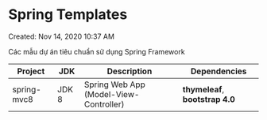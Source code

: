 # Spring Templates

Created: Nov 14, 2020 10:37 AM

Các mẫu dự án tiêu chuẩn sử dụng Spring Framework

| Project | JDK | Description | Dependencies |
| --- | --- | --- | --- |
| spring-mvc8 | JDK 8 | Spring Web App (Model-View-Controller) | **thymeleaf**, **bootstrap 4.0** |